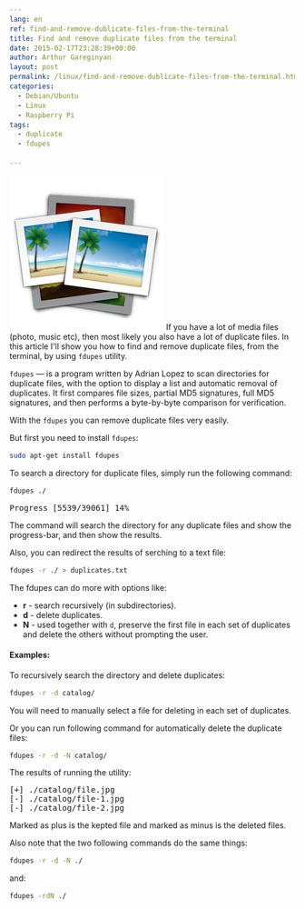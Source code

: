 ```yaml
---
lang: en
ref: find-and-remove-dublicate-files-from-the-terminal
title: Find and remove duplicate files from the terminal
date: 2015-02-17T23:28:39+00:00
author: Arthur Gareginyan
layout: post
permalink: /linux/find-and-remove-dublicate-files-from-the-terminal.html
categories:
  - Debian/Ubuntu
  - Linux
  - Raspberry Pi
tags:
  - duplicate
  - fdupes

---
```


![thumb](/images/thumbnail/duplicates.png)
If you have a lot of media files (photo, music etc), then most likely you also have a lot of duplicate files. In this article I'll show you how to find and remove duplicate files, from the terminal, by using `fdupes` utility.


`fdupes` — is a program written by Adrian Lopez to scan directories for duplicate files, with the option to display a list and automatic removal of duplicates. It first compares file sizes, partial MD5 signatures, full MD5 signatures, and then performs a byte-by-byte comparison for verification.

With the `fdupes` you can remove duplicate files very easily.

But first you need to install `fdupes`:

```sh
sudo apt-get install fdupes
```

To search a directory for duplicate files, simply run the following command:

```sh
fdupes ./
```

<pre>
Progress [5539/39061] 14%
</pre>

The command will search the directory for any duplicate files and show the progress-bar, and then show the results.

Also, you can redirect the results of serching to a text file:

```sh
fdupes -r ./ > duplicates.txt
```

The fdupes can do more with options like:

* **r** - search recursively (in subdirectories).
* **d** - delete duplicates.
* **N** - used together with `d`, preserve the first file in each set of duplicates and delete the others without prompting the user.

#### Examples:

To recursively search the directory and delete duplicates:

```sh
fdupes -r -d catalog/
```

You will need to manually select a file for deleting in each set of duplicates.

Or you can run following command for automatically delete the duplicate files:

```sh
fdupes -r -d -N catalog/
```

The results of running the utility:

<pre>
[+] ./catalog/file.jpg
[-] ./catalog/file-1.jpg
[-] ./catalog/file-2.jpg
</pre>

Marked as plus is the kepted file and marked as minus is the deleted files.

Also note that the two following commands do the same things:

```sh
fdupes -r -d -N ./
```

and:

```sh
fdupes -rdN ./
```
